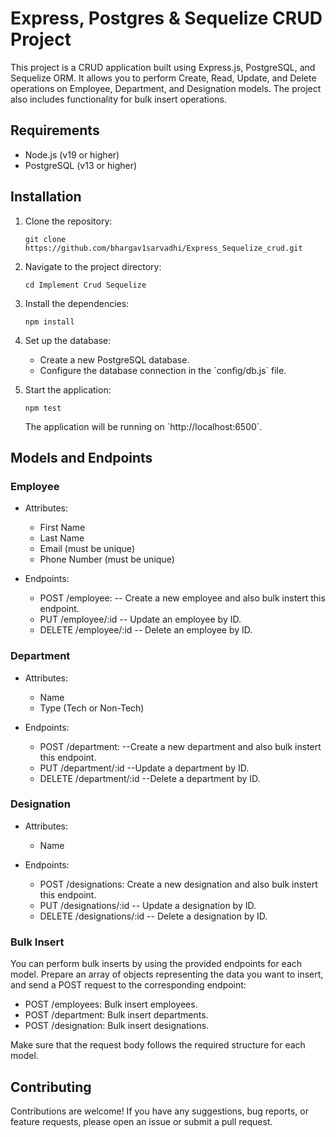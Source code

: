
# Express, Postgres & Sequelize CRUD Project

This project is a CRUD application built using Express.js, PostgreSQL, and Sequelize ORM. It allows you to perform Create, Read, Update, and Delete operations on Employee, Department, and Designation models. The project also includes functionality for bulk insert operations.

## Requirements

- Node.js (v19 or higher)
- PostgreSQL (v13 or higher)

## Installation

1. Clone the repository:

   ```
   git clone https://github.com/bhargav1sarvadhi/Express_Sequelize_crud.git
   ```

2. Navigate to the project directory:

   ```shell
   cd Implement Crud Sequelize
   ```

3. Install the dependencies:

   ```
   npm install
   ```

4. Set up the database:

   - Create a new PostgreSQL database.
   - Configure the database connection in the \`config/db.js\` file.


5. Start the application:

   ```shell
   npm test
   ```

   The application will be running on \`http://localhost:6500\`.

## Models and Endpoints

### Employee

- Attributes:
  - First Name
  - Last Name
  - Email (must be unique)
  - Phone Number (must be unique)

- Endpoints:
  - POST /employee:   -- Create a new employee and also bulk instert this endpoint.
  - PUT /employee/:id  -- Update an employee by ID.
  - DELETE /employee/:id -- Delete an employee by ID.

### Department

- Attributes:
  - Name
  - Type (Tech or Non-Tech)

- Endpoints:
  - POST /department: --Create a new department and also bulk instert this endpoint.
  - PUT /department/:id --Update a department by ID.
  - DELETE /department/:id --Delete a department by ID.

### Designation

- Attributes:
  - Name

- Endpoints:
  - POST /designations: Create a new designation and also bulk instert this endpoint.
  - PUT /designations/:id -- Update a designation by ID.
  - DELETE /designations/:id -- Delete a designation by ID.

### Bulk Insert

You can perform bulk inserts by using the provided endpoints for each model. Prepare an array of objects representing the data you want to insert, and send a POST request to the corresponding endpoint:

- POST /employees: Bulk insert employees.
- POST /department: Bulk insert departments.
- POST /designation: Bulk insert designations.

Make sure that the request body follows the required structure for each model.

## Contributing

Contributions are welcome! If you have any suggestions, bug reports, or feature requests, please open an issue or submit a pull request.

